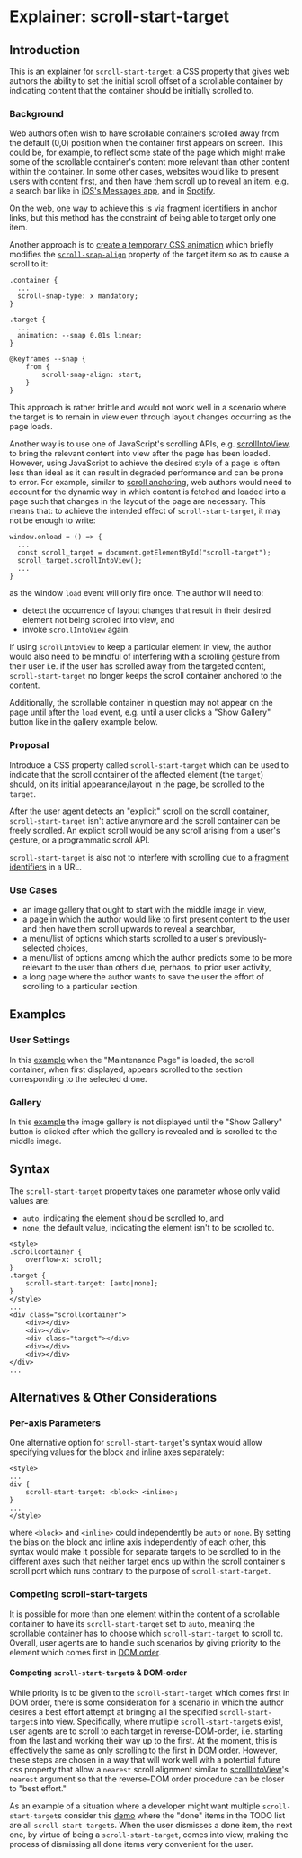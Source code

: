 # Explainer: scroll-start-target

## Introduction
This is an explainer for `scroll-start-target`: a CSS property that
gives web authors the ability to set the initial scroll offset of a scrollable
container by indicating content that the container should be initially scrolled
to.

### Background
Web authors often wish to have scrollable containers scrolled away from the
default (0,0) position when the container first appears on screen. This could be,
for example, to reflect some state of the page which might make some of the
scrollable container's content more relevant than other content within the
container. In some other cases, websites would like to present users with content first,
and then have them scroll up to reveal an item, e.g. a search bar like in [iOS's Messages app](https://apple.stackexchange.com/questions/441349/how-to-pull-down-the-screen-to-reveal-the-search-bar-in-iphone-messages),
and in [Spotify](https://photos.app.goo.gl/ejDjf3KwVqiATcGj8).

On the web, one way to achieve this is via [fragment identifiers](https://developer.mozilla.org/en-US/docs/Web/API/Location/hash#:~:text=fragment%20identifier) in anchor links, but this method has the
constraint of being able to target only one item.

Another approach is to [create a temporary CSS animation](https://blog.kizu.dev/snappy-scroll-start/#the-scroll-start-workaround) which briefly modifies
the [`scroll-snap-align`](https://developer.mozilla.org/en-US/docs/Web/CSS/scroll-snap-align) property of the target item so as to cause a scroll to it:
```
.container {
  ...
  scroll-snap-type: x mandatory;
}

.target {
  ...
  animation: --snap 0.01s linear;
}

@keyframes --snap {
	from {
		scroll-snap-align: start;	
	}
}
```
This approach is rather brittle and would not work well in a scenario where the target
is to remain in view even through layout changes occurring as the page loads.

Another way is to use one of JavaScript's scrolling APIs, e.g. [scrollIntoView](https://developer.mozilla.org/en-US/docs/Web/API/Element/scrollIntoView), to
bring the relevant content into view after the page has been loaded. However, using
JavaScript to achieve the desired style of a page is often less than ideal
as it can result in degraded performance and can be prone to error. For example,
similar to [scroll anchoring](https://developer.mozilla.org/en-US/docs/Web/CSS/overflow-anchor/Guide_to_scroll_anchoring),
web authors would need to account for the dynamic way in which content is fetched and
loaded into a page such that changes in the layout of the page are necessary.
This means that: to achieve the intended effect of `scroll-start-target`, it may
not be enough to write:

```
window.onload = () => {
  ...
  const scroll_target = document.getElementById("scroll-target");
  scroll_target.scrollIntoView();
  ...
}
```
as the window `load` event will only fire once. The author will need to:
- detect the occurrence of layout changes that  result in their desired
  element not being scrolled into view, and
- invoke `scrollIntoView` again.

If using `scrollIntoView` to keep a particular element in view, the author would
also need to be mindful of interfering with a scrolling gesture from their user
i.e. if the user has scrolled away from the targeted content, `scroll-start-target`
no longer keeps the scroll container anchored to the content.

Additionally, the scrollable container in question may not appear on the page
until after the `load` event, e.g. until a user clicks a "Show Gallery" button
like in the gallery example below.

### Proposal
Introduce a CSS property called `scroll-start-target` which can be used to
indicate that the scroll container of the affected element (the `target`)
should, on its initial appearance/layout in the page, be scrolled to the `target`.

After the user agent detects an "explicit" scroll on the scroll container,
`scroll-start-target` isn't active anymore and the scroll container can be
freely scrolled. An explicit scroll would be any scroll arising from a user's gesture,
or a programmatic scroll API.

`scroll-start-target` is also not to interfere with scrolling due to a
[fragment identifiers](https://developer.mozilla.org/en-US/docs/Web/API/Location/hash#:~:text=fragment%20identifier) in a URL.

### Use Cases
- an image gallery that ought to start with the middle image in view,
- a page in which the author would like to first present content to the user and
  then have them scroll upwards to reveal a searchbar,
- a menu/list of options which starts scrolled to a user's previously-selected choices,
- a menu/list of options among which the author predicts some to be
  more relevant to the user than others due, perhaps, to prior user activity,
- a long page where the author wants to save the user the effort of scrolling to
  a particular section.

## Examples

### User Settings
In this [example](https://davmila.github.io/demo-scroll-start-target/drones/index.html)
when the "Maintenance Page" is loaded, the scroll container, when first displayed,
appears scrolled to the section corresponding to the selected drone.

### Gallery
In this [example](https://davmila.github.io/demo-scroll-start-target/gallery/index.html) the image gallery is not displayed until the "Show Gallery"
button is clicked after which the gallery is revealed and is scrolled to the
middle image.

## Syntax
The `scroll-start-target` property takes one parameter whose only valid values are:
- `auto`, indicating the element should be scrolled to, and
- `none`, the default value, indicating the element isn't to be scrolled to.

```
<style>
.scrollcontainer {
    overflow-x: scroll;
}
.target {
    scroll-start-target: [auto|none];
}
</style>
...
<div class="scrollcontainer">
    <div></div>
    <div></div>
    <div class="target"></div>
    <div></div>
    <div></div>
</div>
...
```

## Alternatives & Other Considerations

### Per-axis Parameters
One alternative option for `scroll-start-target`'s syntax would allow specifying
values for the block and inline axes separately:
```
<style>
...
div {
    scroll-start-target: <block> <inline>;
}
...
</style>
```
where `<block>` and `<inline>` could independently be `auto` or `none`.
By setting the bias on the block and inline axis independently of each other,
this syntax would make it possible for separate targets to be scrolled to in the
different axes such that neither target ends up within the scroll container's
scroll port which runs contrary to the purpose of `scroll-start-target`.

### Competing scroll-start-targets
It is possible for more than one element within the content of a scrollable
container to have its `scroll-start-target` set to `auto`, meaning the
scrollable container has to choose which `scroll-start-target` to scroll to.
Overall, user agents are to handle such scenarios by giving priority to the
element which comes first in [DOM order](https://dom.spec.whatwg.org/#concept-tree-order).

#### Competing `scroll-start-target`s & DOM-order
While priority is to be given to the `scroll-start-target` which comes first in
DOM order, there is some consideration for a scenario in which the author desires
a best effort attempt at bringing all the specified `scroll-start-target`s into
view. Specifically, where mutliple `scroll-start-target`s exist, user agents
are to scroll to each target in reverse-DOM-order, i.e. starting from the last
and working their way up to the first. At the moment, this is effectively the
same as only scrolling to the first in DOM order. However, these steps are
chosen in a way that will work well with a potential future css property that
allow a `nearest` scroll alignment similar to [scrollIntoView](https://developer.mozilla.org/en-US/docs/Web/API/Element/scrollIntoView)'s `nearest`
argument so that the reverse-DOM order procedure can be closer to "best effort."

As an example of a situation where a developer might want multiple `scroll-start-target`s
consider this [demo](https://davmila.github.io/demo-scroll-start-target/todo/index.html) where the "done" items in the TODO list
are all `scroll-start-target`s. When the user dismisses a done item, the next
one, by virtue of being a `scroll-start-target`, comes into view, making the process
of dismissing all done items very convenient for the user.
